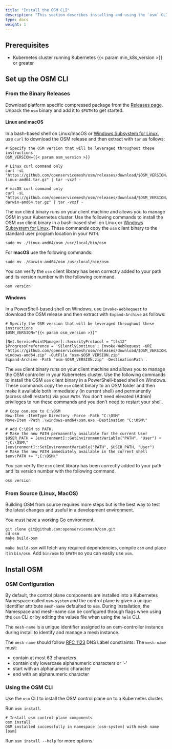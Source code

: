 ```yaml
---
title: "Install the OSM CLI"
description: "This section describes installing and using the `osm` CLI."
type: docs
weight: 1
---
```


## Prerequisites

- Kubernetes cluster running Kubernetes {{< param min_k8s_version >}} or greater

## Set up the OSM CLI

### From the Binary Releases

Download platform specific compressed package from the [Releases page](https://github.com/openservicemesh/osm/releases).
Unpack the `osm` binary and add it to `$PATH` to get started.

#### Linux and macOS

In a bash-based shell on Linux/macOS or [Windows Subsystem for Linux](https://docs.microsoft.com/windows/wsl/about), use `curl` to download the OSM release and then extract with `tar` as follows:

```console
# Specify the OSM version that will be leveraged throughout these instructions
OSM_VERSION={{< param osm_version >}}

# Linux curl command only
curl -sL "https://github.com/openservicemesh/osm/releases/download/$OSM_VERSION/osm-$OSM_VERSION-linux-amd64.tar.gz" | tar -vxzf -

# macOS curl command only
curl -sL "https://github.com/openservicemesh/osm/releases/download/$OSM_VERSION/osm-$OSM_VERSION-darwin-amd64.tar.gz" | tar -vxzf -
```

The `osm` client binary runs on your client machine and allows you to manage OSM in your Kubernetes cluster. Use the following commands to install the OSM `osm` client binary in a bash-based shell on Linux or [Windows Subsystem for Linux](https://docs.microsoft.com/windows/wsl/about). These commands copy the `osm` client binary to the standard user program location in your `PATH`.

```console
sudo mv ./linux-amd64/osm /usr/local/bin/osm
```

For **macOS** use the following commands:

```console
sudo mv ./darwin-amd64/osm /usr/local/bin/osm
```

You can verify the `osm` client library has been correctly added to your path and its version number with the following command.

```console
osm version
```

#### Windows

In a PowerShell-based shell on Windows, use `Invoke-WebRequest` to download the OSM release and then extract with `Expand-Archive` as follows:

```console
# Specify the OSM version that will be leveraged throughout these instructions
$OSM_VERSION="{{< param osm_version >}}"

[Net.ServicePointManager]::SecurityProtocol = "tls12"
$ProgressPreference = 'SilentlyContinue'; Invoke-WebRequest -URI "https://github.com/openservicemesh/osm/releases/download/$OSM_VERSION/osm-$OSM_VERSION-windows-amd64.zip" -OutFile "osm-$OSM_VERSION.zip"
Expand-Archive -Path "osm-$OSM_VERSION.zip" -DestinationPath .
```

The `osm` client binary runs on your client machine and allows you to manage the OSM controller in your Kubernetes cluster. Use the following commands to install the OSM `osm` client binary in a PowerShell-based shell on Windows. These commands copy the `osm` client binary to an OSM folder and then make it available both immediately (in current shell) and permanently (across shell restarts) via your `PATH`. You don't need elevated (Admin) privileges to run these commands and you don't need to restart your shell.

```console
# Copy osm.exe to C:\OSM
New-Item -ItemType Directory -Force -Path "C:\OSM"
Move-Item -Path .\windows-amd64\osm.exe -Destination "C:\OSM\"

# Add C:\OSM to PATH.
# Make the new PATH permanently available for the current User
$USER_PATH = [environment]::GetEnvironmentVariable("PATH", "User") + ";C:\OSM\"
[environment]::SetEnvironmentVariable("PATH", $USER_PATH, "User")
# Make the new PATH immediately available in the current shell
$env:PATH += ";C:\OSM\"
```

You can verify the `osm` client library has been correctly added to your path and its version number with the following command.

```console
osm version
```

### From Source (Linux, MacOS)

Building OSM from source requires more steps but is the best way to test the latest changes and useful in a development environment.

You must have a working [Go](https://golang.org/doc/install) environment.

```console
git clone git@github.com:openservicemesh/osm.git
cd osm
make build-osm
```

`make build-osm` will fetch any required dependencies, compile `osm` and place it in `bin/osm`. Add `bin/osm` to `$PATH` so you can easily use `osm`.

## Install OSM

### OSM Configuration

By default, the control plane components are installed into a Kubernetes Namespace called `osm-system` and the control plane is given a unique identifier attribute `mesh-name` defaulted to `osm`.
During installation, the Namespace and mesh-name can be configured through flags when using the `osm` CLI or by editing the values file when using the `helm` CLI.

The `mesh-name` is a unique identifier assigned to an osm-controller instance during install to identify and manage a mesh instance.

The `mesh-name` should follow [RFC 1123](https://tools.ietf.org/html/rfc1123) DNS Label constraints. The `mesh-name` must:

- contain at most 63 characters
- contain only lowercase alphanumeric characters or '-'
- start with an alphanumeric character
- end with an alphanumeric character

### Using the OSM CLI

Use the `osm` CLI to install the OSM control plane on to a Kubernetes cluster.

Run `osm install`.

```console
# Install osm control plane components
osm install
OSM installed successfully in namespace [osm-system] with mesh name [osm]
```

Run `osm install --help` for more options.
